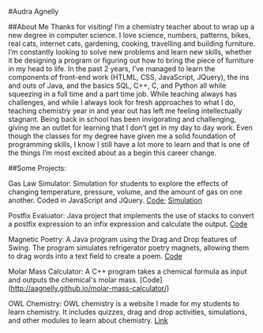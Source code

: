 #Audra Agnelly

##About Me
Thanks for visiting! I’m a chemistry teacher about to wrap up a new degree in computer science. I love science, numbers, patterns, bikes, real cats, internet cats, gardening, cooking, travelling and building furniture. I’m constantly looking to solve new problems and learn new skills, whether it be designing a program or figuring out how to bring the piece of furniture in my head to life. In the past 2 years, I’ve managed to learn the components of front-end work (HTLML, CSS, JavaScript, JQuery), the ins and outs of Java, and the basics SQL, C++, C, and Python all while squeezing in a full time and a part time job. While teaching always has challenges, and while I always look for fresh approaches to what I do, teaching chemistry year in and year out has left me feeling intellectually stagnant. Being back in school has been invigorating and challenging, giving me an outlet for learning that I don’t get in my day to day work. Even though the classes for my degree have given me a solid foundation of programming skills, I know I still have a lot more to learn and that is one of the things I’m most excited about as a begin this career change. 

##Some Projects:

Gas Law Simulator: Simulation for students to explore the effects of changing temperature, pressure, volume, and the amount of gas on one another. Coded in JavaScript and JQuery. [Code](https://aagnelly.github.io/Gas-Law-Simulator/); [Simulation](http://www.owlchemistry.com/gasSimulation.html)

Postfix Evaluator: Java project that implements the use of stacks to convert a postfix expression to an infix expression and calculate the output. [Code](https://aagnelly.github.io/postfix-evaluator/)

Magnetic Poetry: A Java program using the Drag and Drop features of Swing. The program simulates refrigerator poetry magnets, allowing them to drag words into a text field to create a poem. [Code]( https://aagnelly.github.io/Magnetic-Poetry/)

Molar Mass Calculator: A C++ program takes a chemical formula as input and outputs the chemical's molar mass. [Code] (http://aagnelly.github.io/molar-mass-calculator/)

OWL Chemistry: OWL chemistry is a website I made for my students to learn chemistry. It includes quizzes, drag and drop activities, simulations, and other modules to learn about chemistry. [Link](http://www.owlchemistry.com)

